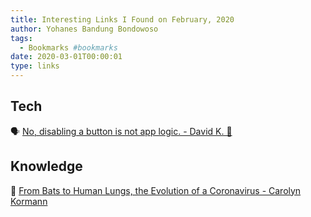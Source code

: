```yaml
---
title: Interesting Links I Found on February, 2020
author: Yohanes Bandung Bondowoso
tags:
  - Bookmarks #bookmarks
date: 2020-03-01T00:00:01
type: links
---
```


## Tech

🗣 [No, disabling a button is not app logic. - David K. 🎹](https://dev.to/davidkpiano/no-disabling-a-button-is-not-app-logic-598i)

## Knowledge

👃 [From Bats to Human Lungs, the Evolution of a Coronavirus - Carolyn Kormann](https://www.newyorker.com/science/elements/from-bats-to-human-lungs-the-evolution-of-a-coronavirus)


